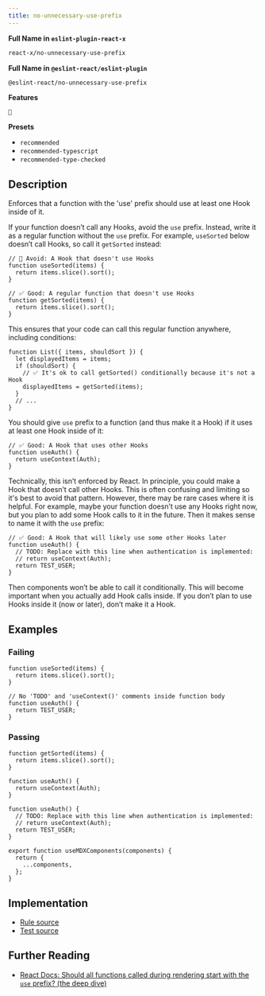 ```yaml
---
title: no-unnecessary-use-prefix
---
```


**Full Name in `eslint-plugin-react-x`**

```sh copy
react-x/no-unnecessary-use-prefix
```

**Full Name in `@eslint-react/eslint-plugin`**

```sh copy
@eslint-react/no-unnecessary-use-prefix
```

**Features**

`🧪`

**Presets**

- `recommended`
- `recommended-typescript`
- `recommended-type-checked`

## Description

Enforces that a function with the 'use' prefix should use at least one Hook inside of it.

If your function doesn’t call any Hooks, avoid the `use` prefix. Instead, write it as a regular function without the `use` prefix. For example, `useSorted` below doesn’t call Hooks, so call it `getSorted` instead:

```tsx
// 🔴 Avoid: A Hook that doesn't use Hooks
function useSorted(items) {
  return items.slice().sort();
}
```

```tsx
// ✅ Good: A regular function that doesn't use Hooks
function getSorted(items) {
  return items.slice().sort();
}
```

This ensures that your code can call this regular function anywhere, including conditions:

```tsx
function List({ items, shouldSort }) {
  let displayedItems = items;
  if (shouldSort) {
    // ✅ It's ok to call getSorted() conditionally because it's not a Hook
    displayedItems = getSorted(items);
  }
  // ...
}
```

You should give `use` prefix to a function (and thus make it a Hook) if it uses at least one Hook inside of it:

```tsx
// ✅ Good: A Hook that uses other Hooks
function useAuth() {
  return useContext(Auth);
}
```

Technically, this isn’t enforced by React. In principle, you could make a Hook that doesn’t call other Hooks. This is often confusing and limiting so it's best to avoid that pattern. However, there may be rare cases where it is helpful. For example, maybe your function doesn’t use any Hooks right now, but you plan to add some Hook calls to it in the future. Then it makes sense to name it with the `use` prefix:

```tsx
// ✅ Good: A Hook that will likely use some other Hooks later
function useAuth() {
  // TODO: Replace with this line when authentication is implemented:
  // return useContext(Auth);
  return TEST_USER;
}
```

Then components won’t be able to call it conditionally. This will become important when you actually add Hook calls inside. If you don’t plan to use Hooks inside it (now or later), don’t make it a Hook.

## Examples

### Failing

```tsx
function useSorted(items) {
  return items.slice().sort();
}
```

```tsx
// No 'TODO' and 'useContext()' comments inside function body
function useAuth() {
  return TEST_USER;
}
```

### Passing

```tsx
function getSorted(items) {
  return items.slice().sort();
}
```

```tsx
function useAuth() {
  return useContext(Auth);
}
```

```tsx
function useAuth() {
  // TODO: Replace with this line when authentication is implemented:
  // return useContext(Auth);
  return TEST_USER;
}
```

```tsx
export function useMDXComponents(components) {
  return {
    ...components,
  };
}
```

## Implementation

- [Rule source](https://github.com/Rel1cx/eslint-react/tree/main/packages/plugins/eslint-plugin-react-x/src/rules/no-unnecessary-use-prefix.ts)
- [Test source](https://github.com/Rel1cx/eslint-react/tree/main/packages/plugins/eslint-plugin-react-x/src/rules/no-unnecessary-use-prefix.spec.ts)

## Further Reading

- [React Docs: Should all functions called during rendering start with the `use` prefix? (the deep dive)](https://react.dev/learn/reusing-logic-with-custom-hooks#should-all-functions-called-during-rendering-start-with-the-use-prefix)
